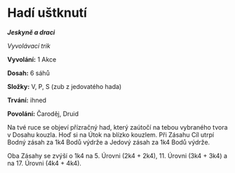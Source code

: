 # Hadí uštknutí

***Jeskyně a draci***

*Vyvolávací trik*

**Vyvolání:** 1 Akce

**Dosah:** 6 sáhů

**Složky:** V, P, S (zub z jedovatého hada)

**Trvání:** ihned

**Povolání:** Čaroděj, Druid

Na tvé ruce se objeví přízračný had, který zaútočí na tebou vybraného tvora v Dosahu kouzla. Hoď si na Útok na blízko kouzlem. Při Zásahu Cíl utrpí Bodný zásah za 1k4 Bodů výdrže a Jedový zásah za 1k4 Bodů výdrže.

Oba Zásahy se zvýší o 1k4 na 5. Úrovni (2k4 + 2k4), 11. Úrovni (3k4 + 3k4) a na 17. Úrovni (4k4 \+ 4k4).
